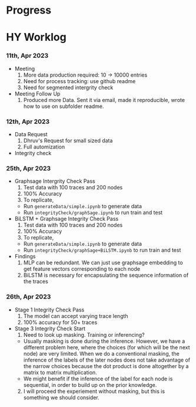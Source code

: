 # Progress

# HY Worklog
### 11th, Apr 2023
- Meeting
  1. More data production required: 10 -> 10000 entries
  2. Need for process tracking: use github readme
  3. Need for segmented intergrity check
- Meeting Follow Up
  1. Produced more Data. Sent it via email, made it reproducible, wrote how to use on subfolder readme.
### 12th, Apr 2023
- Data Request
  1. Dhruv's Request for small sized data
  2. Full automization
- Integrity check
### 25th, Apr 2023
- Graphsage Intergrity Check Pass
  1. Test data with 100 traces and 200 nodes
  2. 100% Accuracy
  3. To replicate, 
    - Run ```generateData/simple.ipynb``` to generate data
    - Run ```integrityCheck/graphSage.ipynb``` to run train and test
- BiLSTM + Graphsage Integrity Check Pass
  1. Test data with 100 traces and 200 nodes
  2. 100% Accuracy
  3. To replicate, 
    - Run ```generateData/simple.ipynb``` to generate data
    - Run ```integrityCheck/graphSage+BiLSTM.ipynb``` to run train and test
- Findings
  1. MLP can be redundant. We can just use graphsage embedding to get feature vectors corresponding to each node
  2. BiLSTM is necessary for encapsulating the sequence information of the traces
### 26th, Apr 2023
- Stage 1 Integrity Check Pass
  1. The model can accept varying trace length
  2. 100% accuracy for 50+ traces
- Stage 3 Integrity Check Start
  1. Need to look up masking. Training or inferencing?
  - Usually masking is done during the inference. However, we have a different problem here, where the choices (for which will be the next node) are very limited. When we do a conventional masking, the inference of the labels of the later nodes does not take advantage of the narrow choices because the dot product is done altogether by a matrix to matrix multiplication.
  - We might benefit if the inference of the label for each node is sequential, in order to build up on the prior knowledge. 
  2. I will proceed the experiement without masking, but this is something we should consider.
